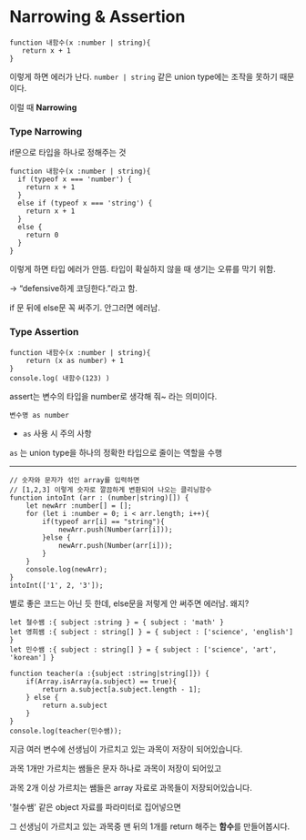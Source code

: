 # Narrowing & Assertion

```tsx
function 내함수(x :number | string){
   return x + 1  
}
```

이렇게 하면 에러가 난다. `number | string` 같은 union type에는 조작을 못하기 때문이다.

이럴 때 **Narrowing**

### Type Narrowing

if문으로 타입을 하나로 정해주는 것

```tsx
function 내함수(x :number | string){
  if (typeof x === 'number') {
    return x + 1
  } 
  else if (typeof x === 'string') {
    return x + 1
  }
  else {
    return 0
  }
}
```

이렇게 하면 타입 에러가 안뜸. 타입이 확실하지 않을 때 생기는 오류를 막기 위함. 

→ “defensive하게 코딩한다.”라고 함.

if 문 뒤에 else문 꼭 써주기. 안그러면 에러남.

### Type Assertion

```tsx
function 내함수(x :number | string){ 
    return (x as number) + 1 
}
console.log( 내함수(123) )
```

assert는 변수의 타입을 number로 생각해 줘~ 라는 의미이다.

`변수명 as number` 

- `as` 사용 시 주의 사항

`as` 는 union type을 하나의 정확한 타입으로 줄이는 역할을 수행

---

```tsx
// 숫자와 문자가 섞인 array를 입력하면
// [1,2,3] 이렇게 숫자로 깔끔하게 변환되어 나오는 클리닝함수
function intoInt (arr : (number|string)[]) {
    let newArr :number[] = [];
    for (let i :number = 0; i < arr.length; i++){
        if(typeof arr[i] == "string"){
            newArr.push(Number(arr[i]));
        }else {
            newArr.push(Number(arr[i]));
        }
    }
    console.log(newArr);
}
intoInt(['1', 2, '3']);
```

별로 좋은 코드는 아닌 듯 한데, else문을 저렇게 안 써주면 에러남. 왜지?

```tsx
let 철수쌤 :{ subject :string } = { subject : 'math' }
let 영희쌤 :{ subject : string[] } = { subject : ['science', 'english'] }
let 민수쌤 :{ subject : string[] } = { subject : ['science', 'art', 'korean'] }

function teacher(a :{subject :string|string[]}) {
    if(Array.isArray(a.subject) == true){
        return a.subject[a.subject.length - 1];
    } else {
        return a.subject
    }
}
console.log(teacher(민수쌤));
```

지금 여러 변수에 선생님이 가르치고 있는 과목이 저장이 되어있습니다.

과목 1개만 가르치는 쌤들은 문자 하나로 과목이 저장이 되어있고

과목 2개 이상 가르치는 쌤들은 array 자료로 과목들이 저장되어있습니다.

'철수쌤' 같은 object 자료를 파라미터로 집어넣으면

그 선생님이 가르치고 있는 과목중 맨 뒤의 1개를 return 해주는 **함수**를 만들어봅시다.